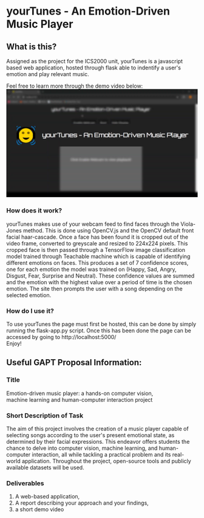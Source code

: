 # yourTunes - An Emotion-Driven Music Player

## What is this?

Assigned as the project for the ICS2000 unit, yourTunes is a javascript based web application, hosted through flask able to indentify a user's emotion and play relevant music.

Feel free to learn more through the demo video below:
[![Watch the video](githubAssets/demo_thumbnail.png)](https://drive.google.com/file/d/17R6D93Y_82Nl0nTm9jW49_mV0Ejs7geW/view?usp=sharing)

### How does it work?

yourTunes makes use of your webcam feed to find faces through the Viola-Jones method. This is done using OpenCV.js and the OpenCV default front facial haar-cascade. Once a face has been found it is cropped out of the video frame, converted to greyscale and resized to 224x224 pixels. This cropped face is then passed through a TensorFlow image classification model trained through Teachable machine which is capable of identifying different emotions on faces. This produces a set of 7 confidence scores, one for each emotion the model was trained on (Happy, Sad, Angry, Disgust, Fear, Surprise and Neutral). These confidence values are summed and the emotion with the highest value over a period of time is the chosen emotion. The site then prompts the user with a song depending on the selected emotion.


### How do I use it?
To use yourTunes the page must first be hosted, this can be done by simply running the flask-app.py script. Once this has been done
the page can be accessed by going to http://localhost:5000/  
Enjoy!


## Useful GAPT Proposal Information:
### Title
Emotion-driven music player: a hands-on computer vision,  
machine learning and human-computer interaction project
 
### Short Description of Task
The aim of this project involves the creation of a music 
player capable of selecting songs according to the user's present emotional state, as 
determined by their facial expressions. This endeavor offers students the chance to 
delve into computer vision, machine learning, and human-computer interaction, all 
while tackling a practical problem and its real-world application. Throughout the 
project, open-source tools and publicly available datasets will be used. 
 
### Deliverables
1) A web-based application,  
2) A report describing your approach and your findings,  
3) a short demo video
 
